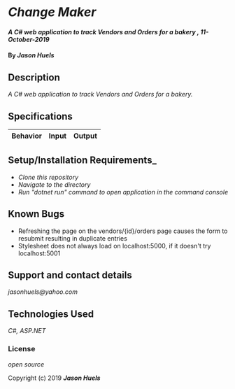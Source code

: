 # _Change Maker_

#### _A C# web application to track Vendors and Orders for a bakery , 11-October-2019_

#### By _**Jason Huels**_

## Description

_A C# web application to track Vendors and Orders for a bakery._

## Specifications

| Behavior | Input | Output|
|:------|:---------:|:------:|

## Setup/Installation Requirements_

* _Clone this repository_
* _Navigate to the directory_
* _Run "dotnet run" command to open application in the command console_

## Known Bugs

* Refreshing the page on the vendors/{id}/orders page causes the form to resubmit resulting in duplicate entries
* Stylesheet does not always load on localhost:5000, if it doesn't try localhost:5001

## Support and contact details

_jasonhuels@yahoo.com_

## Technologies Used

_C#, ASP.NET_

### License

*open source*

Copyright (c) 2019 **_Jason Huels_**